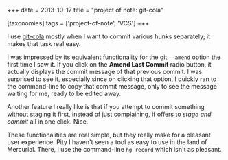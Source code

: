 +++
date = 2013-10-17
title = "project of note: git-cola"

[taxonomies]
tags = ['project-of-note', 'VCS']
+++

I use [git-cola] mostly when I want to commit various hunks separately;
it makes that task real easy.

I was impressed by its equivalent functionality for the git `--amend`
option the first time I saw it. If you click on the **Amend Last
Commit** radio button, it actually displays the commit message of that
previous commit. I was surprised to see it, especially since on clicking
that option, I quickly ran to the command-line to copy that commit
message, only to see the message waiting for me, ready to be edited
away.

Another feature I really like is that if you attempt to commit something
without staging it first, instead of just complaining, if offers to
*stage and commit* all in one click. Nice.

These functionalities are real simple, but they really make for a
pleasant user experience. Pity I haven\'t seen a tool as easy to use in
the land of Mercurial. There, I use the command-line `hg record` which
isn\'t as pleasant.

  [git-cola]: http://git-cola.github.io
